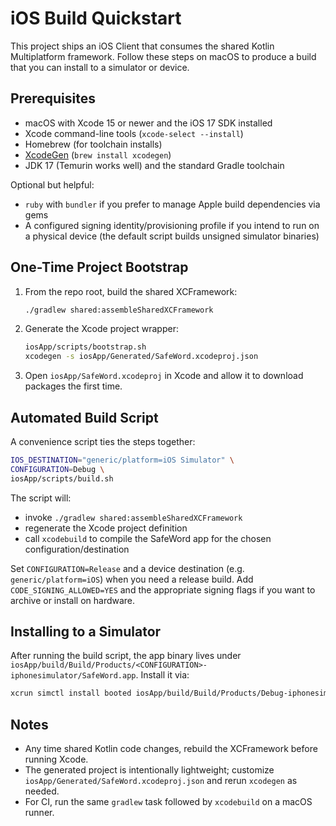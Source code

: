 # iOS Build Quickstart

This project ships an iOS Client that consumes the shared Kotlin Multiplatform framework. Follow these steps on macOS to produce a build that you can install to a simulator or device.

## Prerequisites

- macOS with Xcode 15 or newer and the iOS 17 SDK installed
- Xcode command-line tools (`xcode-select --install`)
- Homebrew (for toolchain installs)
- [XcodeGen](https://github.com/yonaskolb/XcodeGen) (`brew install xcodegen`)
- JDK 17 (Temurin works well) and the standard Gradle toolchain

Optional but helpful:

- `ruby` with `bundler` if you prefer to manage Apple build dependencies via gems
- A configured signing identity/provisioning profile if you intend to run on a physical device (the default script builds unsigned simulator binaries)

## One-Time Project Bootstrap

1. From the repo root, build the shared XCFramework:
   ```bash
   ./gradlew shared:assembleSharedXCFramework
   ```
2. Generate the Xcode project wrapper:
   ```bash
   iosApp/scripts/bootstrap.sh
   xcodegen -s iosApp/Generated/SafeWord.xcodeproj.json
   ```
3. Open `iosApp/SafeWord.xcodeproj` in Xcode and allow it to download packages the first time.

## Automated Build Script

A convenience script ties the steps together:
```bash
IOS_DESTINATION="generic/platform=iOS Simulator" \
CONFIGURATION=Debug \
iosApp/scripts/build.sh
```
The script will:
- invoke `./gradlew shared:assembleSharedXCFramework`
- regenerate the Xcode project definition
- call `xcodebuild` to compile the SafeWord app for the chosen configuration/destination

Set `CONFIGURATION=Release` and a device destination (e.g. `generic/platform=iOS`) when you need a release build. Add `CODE_SIGNING_ALLOWED=YES` and the appropriate signing flags if you want to archive or install on hardware.

## Installing to a Simulator

After running the build script, the app binary lives under `iosApp/build/Build/Products/<CONFIGURATION>-iphonesimulator/SafeWord.app`. Install it via:
```bash
xcrun simctl install booted iosApp/build/Build/Products/Debug-iphonesimulator/SafeWord.app
```

## Notes

- Any time shared Kotlin code changes, rebuild the XCFramework before running Xcode.
- The generated project is intentionally lightweight; customize `iosApp/Generated/SafeWord.xcodeproj.json` and rerun `xcodegen` as needed.
- For CI, run the same `gradlew` task followed by `xcodebuild` on a macOS runner.

